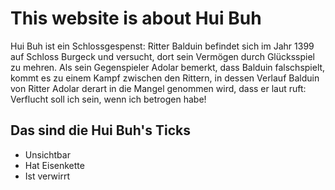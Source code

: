 # This website is about Hui Buh
Hui Buh ist ein Schlossgespenst:
Ritter Balduin befindet sich im Jahr 1399 auf Schloss Burgeck und versucht, dort sein Vermögen durch Glücksspiel zu mehren. Als sein Gegenspieler Adolar bemerkt, dass Balduin falschspielt, kommt es zu einem Kampf zwischen den Rittern, in dessen Verlauf Balduin von Ritter Adolar derart in die Mangel genommen wird, dass er laut ruft: Verflucht soll ich sein, wenn ich betrogen habe! 
## Das sind die Hui Buh's Ticks
* Unsichtbar
* Hat Eisenkette
* Ist verwirrt
